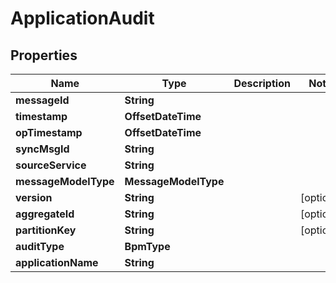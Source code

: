 

# ApplicationAudit


## Properties

| Name | Type | Description | Notes |
|------------ | ------------- | ------------- | -------------|
|**messageId** | **String** |  |  |
|**timestamp** | **OffsetDateTime** |  |  |
|**opTimestamp** | **OffsetDateTime** |  |  |
|**syncMsgId** | **String** |  |  |
|**sourceService** | **String** |  |  |
|**messageModelType** | **MessageModelType** |  |  |
|**version** | **String** |  |  [optional] |
|**aggregateId** | **String** |  |  [optional] |
|**partitionKey** | **String** |  |  [optional] |
|**auditType** | **BpmType** |  |  |
|**applicationName** | **String** |  |  |



